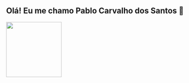 ## Olá! Eu me chamo Pablo Carvalho dos Santos 👋

<div>
  <img height="150em" src="https://github-readme-stats.vercel.app/api/top-langs/?username=olbaplegalbackup&hide_progress=true&theme=transparent"/>
</div>
